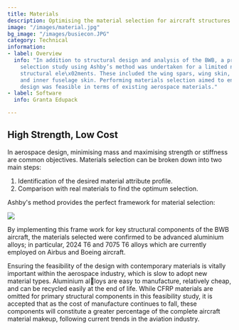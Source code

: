 ```yaml
---
title: Materials
description: Optimising the material selection for aircraft structures
image: "/images/material.jpg"
bg_image: "/images/busiecon.JPG"
category: Technical
information:
- label: Overview
  info: "In addition to structural design and analysis of the BWB, a preliminary materials
    selection study using Ashby’s method was undertaken for a limited number of key
    structural ele\x02ments. These included the wing spars, wing skin, fuselage frame,
    and inner fuselage skin. Performing materials selection aimed to ensure the structural
    design was feasible in terms of existing aerospace materials."
- label: Software
  info: Granta Edupack

---
```

## High Strength, Low Cost

In aerospace design, minimising mass and maximising strength or stiffness are common objectives. Materials selection can be broken down into two main steps:

1. Identification of the desired material attribute profile.
2. Comparison with real materials to find the optimum selection.

Ashby's method provides the perfect framework for material selection:

![](/images/proj-mate1.JPG)

By implementing this frame work for key structural components of the BWB aircraft, the materials selected were confirmed to be advanced aluminium alloys; in particular, 2024 T6 and 7075 T6 alloys which are currently employed on Airbus and Boeing aircraft. 

Ensuring the feasibility of the design with contemporary materials is vitally important within the aerospace industry, which is slow to adopt new material types. Aluminium alloys are easy to manufacture, relatively cheap, and can be recycled easily at the end of life. While CFRP materials are omitted for primary structural components in this feasibility study, it is accepted that as the cost of manufacture continues to fall, these components will constitute a greater percentage of the complete aircraft material makeup, following current trends in the aviation industry.